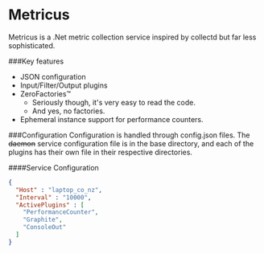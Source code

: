 Metricus
========
Metricus is a .Net metric collection service inspired by collectd but far less sophisticated.  

###Key features

* JSON configuration
* Input/Filter/Output plugins
* ZeroFactories&trade;
    * Seriously though, it's very easy to read the code.
    * And yes, no factories.
* Ephemeral instance support for performance counters.


###Configuration
Configuration is handled through config.json files.  The ~~daemon~~ service configuration file is in the base directory, and each of the plugins has their own file in their respective directories.

####Service Configuration

```json
{
  "Host" : "laptop_co_nz",
  "Interval" : "10000",
  "ActivePlugins" : [
  	"PerformanceCounter",
  	"Graphite",
  	"ConsoleOut"
  ]
}

```

